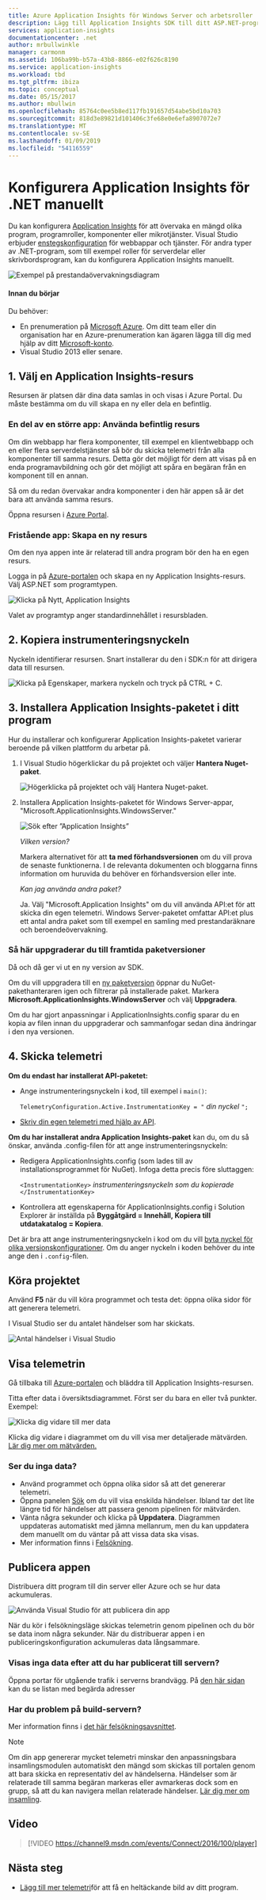 ```yaml
---
title: Azure Application Insights för Windows Server och arbetsroller | Microsoft Docs
description: Lägg till Application Insights SDK till ditt ASP.NET-program manuellt för att analysera användning, tillgänglighet och prestanda.
services: application-insights
documentationcenter: .net
author: mrbullwinkle
manager: carmonm
ms.assetid: 106ba99b-b57a-43b8-8866-e02f626c8190
ms.service: application-insights
ms.workload: tbd
ms.tgt_pltfrm: ibiza
ms.topic: conceptual
ms.date: 05/15/2017
ms.author: mbullwin
ms.openlocfilehash: 85764c0ee5b8ed117fb191657d54abe5bd10a703
ms.sourcegitcommit: 818d3e89821d101406c3fe68e0e6efa8907072e7
ms.translationtype: MT
ms.contentlocale: sv-SE
ms.lasthandoff: 01/09/2019
ms.locfileid: "54116559"
---
```

# <a name="manually-configure-application-insights-for-net-applications"></a>Konfigurera Application Insights för .NET manuellt

Du kan konfigurera [Application Insights](../../azure-monitor/app/app-insights-overview.md) för att övervaka en mängd olika program, programroller, komponenter eller mikrotjänster. Visual Studio erbjuder [enstegskonfiguration](../../azure-monitor/app/asp-net.md) för webbappar och tjänster. För andra typer av .NET-program, som till exempel roller för serverdelar eller skrivbordsprogram, kan du konfigurera Application Insights manuellt.

![Exempel på prestandaövervakningsdiagram](./media/windows-services/10-perf.png)

#### <a name="before-you-start"></a>Innan du börjar

Du behöver:

* En prenumeration på [Microsoft Azure](https://azure.com). Om ditt team eller din organisation har en Azure-prenumeration kan ägaren lägga till dig med hjälp av ditt [Microsoft-konto](https://live.com).
* Visual Studio 2013 eller senare.

## <a name="add"></a>1. Välj en Application Insights-resurs

Resursen är platsen där dina data samlas in och visas i Azure Portal. Du måste bestämma om du vill skapa en ny eller dela en befintlig.

### <a name="part-of-a-larger-app-use-existing-resource"></a>En del av en större app: Använda befintlig resurs

Om din webbapp har flera komponenter, till exempel en klientwebbapp och en eller flera serverdelstjänster så bör du skicka telemetri från alla komponenter till samma resurs. Detta gör det möjligt för dem att visas på en enda programavbildning och gör det möjligt att spåra en begäran från en komponent till en annan.

Så om du redan övervakar andra komponenter i den här appen så är det bara att använda samma resurs.

Öppna resursen i [Azure Portal](https://portal.azure.com/). 

### <a name="self-contained-app-create-a-new-resource"></a>Fristående app: Skapa en ny resurs

Om den nya appen inte är relaterad till andra program bör den ha en egen resurs.

Logga in på [Azure-portalen](https://portal.azure.com/) och skapa en ny Application Insights-resurs. Välj ASP.NET som programtypen.

![Klicka på Nytt, Application Insights](./media/windows-services/01-new-asp.png)

Valet av programtyp anger standardinnehållet i resursbladen.

## <a name="2-copy-the-instrumentation-key"></a>2. Kopiera instrumenteringsnyckeln
Nyckeln identifierar resursen. Snart installerar du den i SDK:n för att dirigera data till resursen.

![Klicka på Egenskaper, markera nyckeln och tryck på CTRL + C.](./media/windows-services/02-props-asp.png)

## <a name="sdk"></a>3. Installera Application Insights-paketet i ditt program
Hur du installerar och konfigurerar Application Insights-paketet varierar beroende på vilken plattform du arbetar på. 

1. I Visual Studio högerklickar du på projektet och väljer **Hantera Nuget-paket**.
   
    ![Högerklicka på projektet och välj Hantera Nuget-paket.](./media/windows-services/03-nuget.png)
2. Installera Application Insights-paketet för Windows Server-appar, "Microsoft.ApplicationInsights.WindowsServer."
   
    ![Sök efter ”Application Insights”](./media/windows-services/04-ai-nuget.png)
   
    *Vilken version?*

    Markera alternativet för att **ta med förhandsversionen** om du vill prova de senaste funktionerna. I de relevanta dokumenten och bloggarna finns information om huruvida du behöver en förhandsversion eller inte.
    
    *Kan jag använda andra paket?*
   
    Ja. Välj "Microsoft.Application Insights" om du vill använda API:et för att skicka din egen telemetri. Windows Server-paketet omfattar API:et plus ett antal andra paket som till exempel en samling med prestandaräknare och beroendeövervakning. 

### <a name="to-upgrade-to-future-package-versions"></a>Så här uppgraderar du till framtida paketversioner
Då och då ger vi ut en ny version av SDK.

Om du vill uppgradera till en [ny paketversion](https://github.com/Microsoft/ApplicationInsights-dotnet-server/releases/) öppnar du NuGet-pakethanteraren igen och filtrerar på installerade paket. Markera **Microsoft.ApplicationInsights.WindowsServer** och välj **Uppgradera**.

Om du har gjort anpassningar i ApplicationInsights.config sparar du en kopia av filen innan du uppgraderar och sammanfogar sedan dina ändringar i den nya versionen.

## <a name="4-send-telemetry"></a>4. Skicka telemetri
**Om du endast har installerat API-paketet:**

* Ange instrumenteringsnyckeln i kod, till exempel i `main()`: 
  
    `TelemetryConfiguration.Active.InstrumentationKey = "` *din nyckel* `";` 
* [Skriv din egen telemetri med hjälp av API](../../azure-monitor/app/api-custom-events-metrics.md#ikey).

**Om du har installerat andra Application Insights-paket** kan du, om du så önskar, använda .config-filen för att ange instrumenteringsnyckeln:

* Redigera ApplicationInsights.config (som lades till av installationsprogrammet för NuGet). Infoga detta precis före sluttaggen:
  
    `<InstrumentationKey>` *instrumenteringsnyckeln som du kopierade* `</InstrumentationKey>`
* Kontrollera att egenskaperna för ApplicationInsights.config i Solution Explorer är inställda på **Byggåtgärd = Innehåll, Kopiera till utdatakatalog = Kopiera**.

Det är bra att ange instrumenteringsnyckeln i kod om du vill [byta nyckel för olika versionskonfigurationer](../../azure-monitor/app/separate-resources.md). Om du anger nyckeln i koden behöver du inte ange den i `.config`-filen.

## <a name="run"></a> Köra projektet
Använd **F5** när du vill köra programmet och testa det: öppna olika sidor för att generera telemetri.

I Visual Studio ser du antalet händelser som har skickats.

![Antal händelser i Visual Studio](./media/windows-services/appinsights-09eventcount.png)

## <a name="monitor"></a> Visa telemetrin
Gå tillbaka till [Azure-portalen](https://portal.azure.com/) och bläddra till Application Insights-resursen.

Titta efter data i översiktsdiagrammet. Först ser du bara en eller två punkter. Exempel:

![Klicka dig vidare till mer data](./media/windows-services/12-first-perf.png)

Klicka dig vidare i diagrammet om du vill visa mer detaljerade mätvärden. [Lär dig mer om mätvärden.](../../azure-monitor/app/web-monitor-performance.md)

### <a name="no-data"></a>Ser du inga data?
* Använd programmet och öppna olika sidor så att det genererar telemetri.
* Öppna panelen [Sök](../../azure-monitor/app/diagnostic-search.md) om du vill visa enskilda händelser. Ibland tar det lite längre tid för händelser att passera genom pipelinen för mätvärden.
* Vänta några sekunder och klicka på **Uppdatera**. Diagrammen uppdateras automatiskt med jämna mellanrum, men du kan uppdatera dem manuellt om du väntar på att vissa data ska visas.
* Mer information finns i [Felsökning](../../azure-monitor/app/troubleshoot-faq.md).

## <a name="publish-your-app"></a>Publicera appen
Distribuera ditt program till din server eller Azure och se hur data ackumuleras.

![Använda Visual Studio för att publicera din app](./media/windows-services/15-publish.png)

När du kör i felsökningsläge skickas telemetrin genom pipelinen och du bör se data inom några sekunder. När du distribuerar appen i en publiceringskonfiguration ackumuleras data långsammare.

### <a name="no-data-after-you-publish-to-your-server"></a>Visas inga data efter att du har publicerat till servern?
Öppna portar för utgående trafik i serverns brandvägg. På [den här sidan](https://docs.microsoft.com/azure/application-insights/app-insights-ip-addresses) kan du se listan med begärda adresser 

### <a name="trouble-on-your-build-server"></a>Har du problem på build-servern?
Mer information finns i [det här felsökningsavsnittet](../../azure-monitor/app/asp-net-troubleshoot-no-data.md#NuGetBuild).

> [!NOTE]
> Om din app genererar mycket telemetri minskar den anpassningsbara insamlingsmodulen automatiskt den mängd som skickas till portalen genom att bara skicka en representativ del av händelserna. Händelser som är relaterade till samma begäran markeras eller avmarkeras dock som en grupp, så att du kan navigera mellan relaterade händelser. 
> [Lär dig mer om insamling](../../azure-monitor/app/sampling.md).
> 
> 

## <a name="video"></a>Video

> [!VIDEO https://channel9.msdn.com/events/Connect/2016/100/player]

## <a name="next-steps"></a>Nästa steg
* [Lägg till mer telemetri](../../azure-monitor/app/asp-net-more.md)för att få en heltäckande bild av ditt program.

